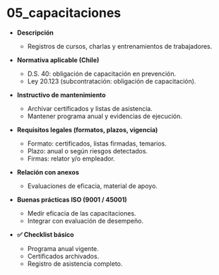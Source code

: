 # 05_capacitaciones

- **Descripción**
  - Registros de cursos, charlas y entrenamientos de trabajadores.

- **Normativa aplicable (Chile)**
  - D.S. 40: obligación de capacitación en prevención.
  - Ley 20.123 (subcontratación: obligación de capacitación).

- **Instructivo de mantenimiento**
  - Archivar certificados y listas de asistencia.
  - Mantener programa anual y evidencias de ejecución.

- **Requisitos legales (formatos, plazos, vigencia)**
  - Formato: certificados, listas firmadas, temarios.
  - Plazo: anual o según riesgos detectados.
  - Firmas: relator y/o empleador.

- **Relación con anexos**
  - Evaluaciones de eficacia, material de apoyo.

- **Buenas prácticas ISO (9001 / 45001)**
  - Medir eficacia de las capacitaciones.
  - Integrar con evaluación de desempeño.

- **✅ Checklist básico**
  - Programa anual vigente.
  - Certificados archivados.
  - Registro de asistencia completo.
